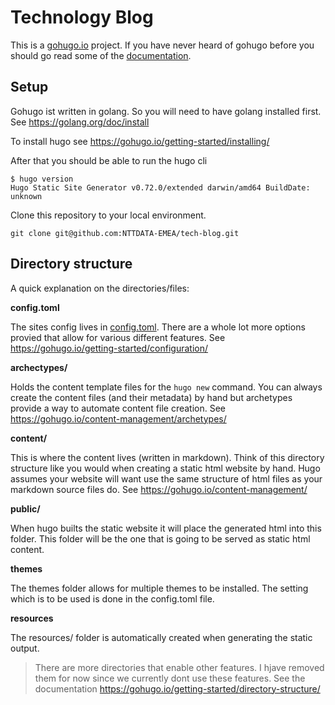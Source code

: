 # Technology Blog

This is a [gohugo.io](https://gohugo.io/) project. If you have never heard of
gohugo before you should go read some of the [documentation](https://gohugo.io/documentation/).

## Setup

Gohugo ist written in golang. So you will need to have golang installed first.
See https://golang.org/doc/install

To install hugo see https://gohugo.io/getting-started/installing/

After that you should be able to run the hugo cli

    $ hugo version
    Hugo Static Site Generator v0.72.0/extended darwin/amd64 BuildDate: unknown

Clone this repository to your local environment.

    git clone git@github.com:NTTDATA-EMEA/tech-blog.git

## Directory structure

A quick explanation on the directories/files:

**config.toml**

The sites config lives in [config.toml](config.toml). There are a whole lot more
options provied that allow for various different features. See https://gohugo.io/getting-started/configuration/

**archectypes/**

Holds the content template files for the `hugo new`  command. You can always
create the content files (and their metadata) by hand but archetypes provide
a way to automate content file creation. See https://gohugo.io/content-management/archetypes/

**content/**

This is where the content lives (written in markdown). Think of this directory
structure like you would when creating a static html website by hand. Hugo
assumes your website will want use the same structure of html files as
your markdown source files do. See https://gohugo.io/content-management/

**public/**

When hugo builts the static website it will place the generated html into this
folder. This folder will be the one that is going to be served as static html content.

**themes**

The themes folder allows for multiple themes to be installed. The setting
which is to be used is done in the config.toml file.

**resources**

The resources/ folder is automatically created when generating the static output.

> There are more directories that enable other features. I hjave removed them for now
> since we currently dont use these features. See the documentation
> https://gohugo.io/getting-started/directory-structure/
